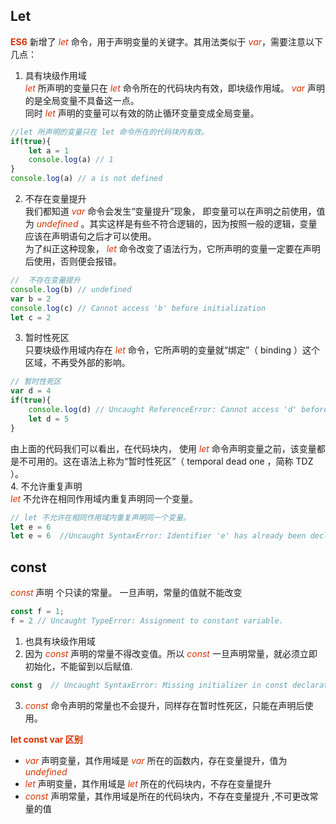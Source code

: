 ## Let
**<font color="#d63200">ES6</font>** 新增了 *<font color="#d63200">let</font>* 命令，用于声明变量的关键字。其用法类似于 *<font color="#d63200">var</font>*，需要注意以下几点：
1. 具有块级作用域       
*<font color="#d63200">let</font>* 所声明的变量只在 *<font color="#d63200">let</font>* 命令所在的代码块内有效，即块级作用域。 *<font color="#d63200">var</font>* 声明的是全局变量不具备这一点。          
同时 *<font color="#d63200">let</font>* 声明的变量可以有效的防止循环变量变成全局变量。     
```JavaScript
//let 所声明的变量只在 let 命令所在的代码块内有效。
if(true){
    let a = 1
    console.log(a) // 1
}
console.log(a) // a is not defined 
```
2. 不存在变量提升       
我们都知道 *<font color="#d63200">var</font>* 命令会发生“变量提升”现象， 即变量可以在声明之前使用，值为 *<font color="#d63200">undefined</font>* 。其实这样是有些不符合逻辑的，因为按照一般的逻辑，变量应该在声明语句之后才可以使用。          
为了纠正这种现象， *<font color="#d63200">let</font>* 命令改变了语法行为，它所声明的变量一定要在声明后使用，否则便会报错。
```JavaScript
//  不存在变量提升
console.log(b) // undefined
var b = 2
console.log(c) // Cannot access 'b' before initialization
let c = 2 
```
3. 暂时性死区      
只要块级作用域内存在 *<font color="#d63200">let</font>*  命令，它所声明的变量就“绑定”（ binding ）这个区域，不再受外部的影响。
```JavaScript
// 暂时性死区
var d = 4
if(true){
    console.log(d) // Uncaught ReferenceError: Cannot access 'd' before initialization
    let d = 5
}
```
由上面的代码我们可以看出，在代码块内， 使用 *<font color="#d63200">let</font>*  命令声明变量之前，该变量都是不可用的。这在语法上称为“暂时性死区”（ temporal dead one ，简称 TDZ ）。        
4. 不允许重复声明     
*<font color="#d63200">let</font>* 不允许在相同作用域内重复声明同一个变量。
```JavaScript
// let 不允许在相同作用域内重复声明同一个变量。
let e = 6
let e = 6  //Uncaught SyntaxError: Identifier 'e' has already been declared
```
## const 
*<font color="#d63200">const</font>* 声明 个只读的常量。 一旦声明，常量的值就不能改变
```JavaScript
const f = 1;
f = 2 // Uncaught TypeError: Assignment to constant variable.
```
1. 也具有块级作用域
2. 因为 *<font color="#d63200">const</font>* 声明的常量不得改变值。所以 *<font color="#d63200">const</font>* 一旦声明常量，就必须立即初始化，不能留到以后赋值.
```JavaScript
const g  // Uncaught SyntaxError: Missing initializer in const declaration
```
3. *<font color="#d63200">const</font>* 命令声明的常量也不会提升，同样存在暂时性死区，只能在声明后使用。   

**<font color="#d63200">let const var 区别</font>**     
+ *<font color="#d63200">var</font>* 声明变量，其作用域是 *<font color="#d63200">var</font>* 所在的函数内，存在变量提升，值为 *<font color="#d63200">undefined</font>*
+ *<font color="#d63200">let</font>* 声明变量，其作用域是 *<font color="#d63200">let</font>* 所在的代码块内，不存在变量提升 
+ *<font color="#d63200">const</font>* 声明常量，其作用域是所在的代码块内，不存在变量提升 ,不可更改常量的值